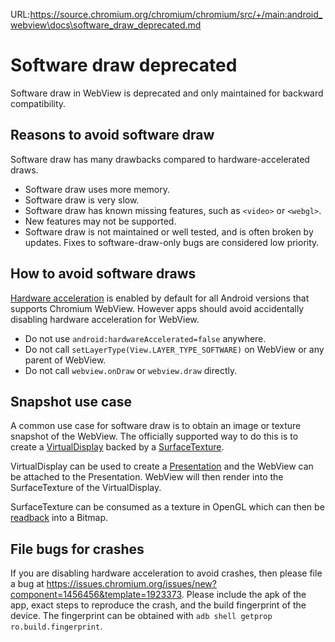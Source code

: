 URL:https://source.chromium.org/chromium/chromium/src/+/main:android_webview\docs\software_draw_deprecated.md
# Software draw deprecated

Software draw in WebView is deprecated and only maintained for backward
compatibility.

## Reasons to avoid software draw

Software draw has many drawbacks compared to hardware-accelerated draws.

*   Software draw uses more memory.
*   Software draw is very slow.
*   Software draw has known missing features, such as `<video>` or `<webgl>`.
*   New features may not be supported.
*   Software draw is not maintained or well tested, and is often broken
    by updates. Fixes to software-draw-only bugs are considered low priority.

## How to avoid software draws

[Hardware acceleration](https://developer.android.com/guide/topics/graphics/hardware-accel)
is enabled by default for all Android versions that supports Chromium WebView.
However apps should avoid accidentally disabling hardware acceleration for
WebView.

*   Do not use `android:hardwareAccelerated=false` anywhere.
*   Do not call `setLayerType(View.LAYER_TYPE_SOFTWARE)` on WebView or any
    parent of WebView.
*   Do not call `webview.onDraw` or `webview.draw` directly.

## Snapshot use case

A common use case for software draw is to obtain an image or texture snapshot
of the WebView. The officially supported way to do this is to create a
[VirtualDisplay](https://developer.android.com/reference/android/hardware/display/VirtualDisplay)
backed by a [SurfaceTexture](https://developer.android.com/reference/android/graphics/SurfaceTexture).

VirtualDisplay can be used to create a [Presentation](https://developer.android.com/reference/android/app/Presentation)
and the WebView can be attached to the Presentation. WebView will then render
into the SurfaceTexture of the VirtualDisplay.

SurfaceTexture can be consumed as a texture in OpenGL which can then be
[readback](https://developer.android.com/reference/javax/microedition/khronos/opengles/GL10.html#glReadPixels\(int,%20int,%20int,%20int,%20int,%20int,%20java.nio.Buffer\))
into a Bitmap.

## File bugs for crashes

If you are disabling hardware acceleration to avoid crashes, then please file
a bug at
https://issues.chromium.org/issues/new?component=1456456&template=1923373.
Please include the apk of the app, exact steps to reproduce the crash, and the
build fingerprint of the device. The fingerprint can be obtained with
`adb shell getprop ro.build.fingerprint`.
